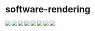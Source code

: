 # software-rendering

<img src="https://github.com/ed-kurlyak/software-rendering/blob/main/pics/BSP_Tree_SoftRend.png">

<img src="https://github.com/ed-kurlyak/software-rendering/blob/main/pics/Cube_Color.png">

<img src="https://github.com/ed-kurlyak/software-rendering/blob/main/pics/Cube_Solid.png">

<img src="https://github.com/ed-kurlyak/software-rendering/blob/main/pics/Cube_Tex_DX12_BackBuff.png">

<img src="https://github.com/ed-kurlyak/software-rendering/blob/main/pics/Cube_Wireframe.png">

<img src="https://github.com/ed-kurlyak/software-rendering/blob/main/pics/Morphing_SoftRend.png">

<img src="https://github.com/ed-kurlyak/software-rendering/blob/main/pics/Sphere_Tex.png">

<img src="https://github.com/ed-kurlyak/software-rendering/blob/main/pics/Torus_Lighted.png">
